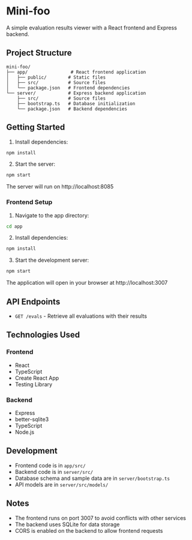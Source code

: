 # Mini-foo

A simple evaluation results viewer with a React frontend and Express backend.

## Project Structure

```
mini-foo/
├── app/                # React frontend application
│   ├── public/        # Static files
│   ├── src/           # Source files
│   └── package.json   # Frontend dependencies
└── server/            # Express backend application
    ├── src/           # Source files
    ├── bootstrap.ts   # Database initialization
    └── package.json   # Backend dependencies
```

## Getting Started

1. Install dependencies:

```bash
npm install
```

2. Start the server:

```bash
npm start
```

The server will run on http://localhost:8085

### Frontend Setup

1. Navigate to the app directory:

```bash
cd app
```

2. Install dependencies:

```bash
npm install
```

3. Start the development server:

```bash
npm start
```

The application will open in your browser at http://localhost:3007

## API Endpoints

- `GET /evals` - Retrieve all evaluations with their results

## Technologies Used

### Frontend

- React
- TypeScript
- Create React App
- Testing Library

### Backend

- Express
- better-sqlite3
- TypeScript
- Node.js

## Development

- Frontend code is in `app/src/`
- Backend code is in `server/src/`
- Database schema and sample data are in `server/bootstrap.ts`
- API models are in `server/src/models/`

## Notes

- The frontend runs on port 3007 to avoid conflicts with other services
- The backend uses SQLite for data storage
- CORS is enabled on the backend to allow frontend requests
